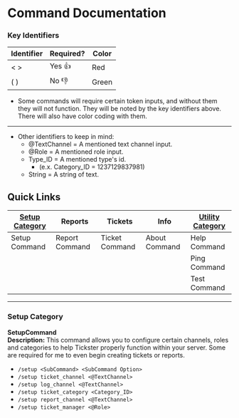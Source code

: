 # Command Documentation

### Key Identifiers

| Identifier   | Required?        | Color  |
|--------------|------------------|--------|
| < >          | Yes  :thumbsup:  | <span class="color:red">Red</span>
| ( )          | No :thumbsdown:  | <span class="color:green">Green</span>

- Some commands will require certain token inputs, and without them they will not function. They will be noted by the key identifiers above. There will also have color coding with them.
---
- Other identifiers to keep in mind:
    - @TextChannel = A mentioned text channel input.
    - @Role = A mentioned role input.
    - Type_ID = A mentioned type's id. 
        - (e.x. Category_ID = 1237129837981)
    - String = A string of text. 
    
## Quick Links
| [Setup Category](#setup-category)        | Reports        | Tickets        | Info          | [Utility Category](#utility-category)      |
|---------------|----------------|----------------|---------------|--------------|
| Setup Command | Report Command | Ticket Command | About Command | Help Command |
|               |                |                |               | Ping Command |
|               |                |                |               | Test Command |

<hr>

### Setup Category

<b>SetupCommand</b></br>
<b>Description:</b> This command allows you to configure certain channels, roles and categories to help Tickster properly function within your server. Some are required for me to even begin creating tickets or reports.
- `/setup <SubCommand> <SubCommand Option>`
- `/setup ticket_channel <@TextChannel>`
- `/setup log_channel <@TextChannel>`
- `/setup ticket_category <Category_ID>`
- `/setup report_channel <@TextChannel>`
- `/setup ticket_manager <@Role>`



